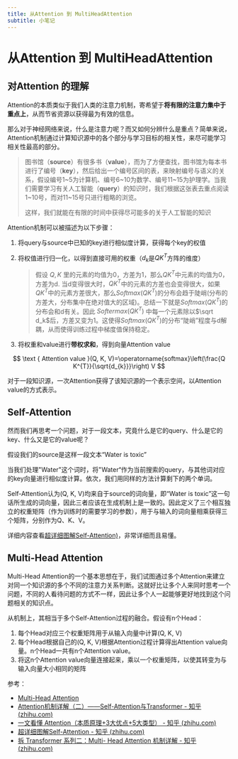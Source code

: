 ```yaml
---
title: 从Attention 到 MultiHeadAttention
subtitle: 小笔记
---
```


# 从Attention 到 MultiHeadAttention

## 对Attention 的理解

Attention的本质类似于我们人类的注意力机制，寄希望于**将有限的注意力集中于重点上**，从而节省资源以获得最为有效的信息。

那么对于神经网络来说，什么是注意力呢？而又如何分辨什么是重点？简单来说，Attention机制通过计算知识源中的各个部分与学习目标的相关性，来尽可能学习相关性最高的部分。

> 图书馆（**source**）有很多书（**value**），而为了方便查找，图书馆为每本书进行了编号（**key**），然后给出一个编号区间的表，来映射编号与语义的关系，假设编号1~5为计算机、编号6~10为数学、编号11~15为护理学。当我们需要学习有关人工智能（**query**）的知识时，我们根据这张表去重点阅读1~10号，而对11~15号只进行粗略的浏览。
>
> 这样，我们就能在有限的时间中获得尽可能多的关于人工智能的知识

Attention机制可以被描述为以下步骤：

1. 将query与source中已知的key进行相似度计算，获得每个key的权值

2. 将权值进行归一化，以得到直接可用的权重（$d_k$是$QK^T$方阵的维度）

   > 假设 $Q,K$ 里的元素的均值为0，方差为1，那么$Q K^T$中元素的均值为0，方差为d. 当d变得很大时，$Q K^T$中的元素的方差也会变得很大，如果$QK^T$中的元素方差很大，那么$Softmax(QK^T)$的分布会趋于陡峭(分布的方差大，分布集中在绝对值大的区域)。总结一下就是$Softmax(QK^T)$的分布会和d有关。因此 $Softermax(QK^T)$ 中每一个元素除以$\sqrt d_k$后，方差又变为1。这使得$Softmax(QK^T)$的分布“陡峭”程度与d解耦，从而使得训练过程中梯度值保持稳定。                                                                                                                                                                                                                                                                                                                                                                                                  

3. 将权重和value进行**带权求和**，得到向量Attention value

$$
\text { Attention value }(Q, K, V)=\operatorname{softmax}\left(\frac{Q K^{T}}{\sqrt{d_{k}}}\right) V
$$

对于一段知识源，一次Attention获得了该知识源的一个表示空间，以Attention value的方式表示。

## Self-Attention

然而我们再思考一个问题，对于一段文本，究竟什么是它的query、什么是它的key、什么又是它的value呢？

假设我们的source是这样一段文本“Water is toxic”

当我们处理"Water"这个词时，将"Water“作为当前搜索的query，与其他词对应的key向量进行相似度计算。依次，我们用同样的方法计算剩下的两个单词。

Self-Attention认为(Q, K, V)均来自于source的词向量，即“Water is toxic”这一句话所生成的词向量，因此三者应该在生成机制上是一致的。因此定义了三个相互独立的权重矩阵（作为训练时的需要学习的参数），用于与输入的词向量相乘获得三个矩阵，分别作为Q、K、V。

详细内容查看[超详细图解Self-Attention)](https://zhuanlan.zhihu.com/p/410776234)，非常详细而且易懂。

## Multi-Head Attention

Multi-Head Attention的一个基本思想在于，我们试图通过多个Attention来建立对同一个知识源的多个不同的注意力关系判断。这就好比让多个人来同时思考一个问题，不同的人看待问题的方式不一样，因此让多个人一起能够更好地找到这个问题相关的知识点。

从机制上，其相当于多个Self-Attention过程的融合。假设有n个Head：

1. 每个Head对应三个权重矩阵用于从输入向量中计算(Q, K, V)
2. 每个Head根据自己的(Q, K, V)根据Attention过程计算得出Attention value向量。n个Head一共有n个Attention value。
3. 将这n个Attention value向量连接起来，乘以一个权重矩阵，以使其转变为与输入向量大小相同的矩阵

参考：

- [Multi-Head Attention](https://zhuanlan.zhihu.com/p/266448080)
- [Attention机制详解（二）——Self-Attention与Transformer - 知乎 (zhihu.com)](https://zhuanlan.zhihu.com/p/47282410)
- [一文看懂 Attention（本质原理+3大优点+5大类型） - 知乎 (zhihu.com)](https://zhuanlan.zhihu.com/p/91839581)
- [超详细图解Self-Attention - 知乎 (zhihu.com)](https://zhuanlan.zhihu.com/p/410776234)
- [拆 Transformer 系列二：Multi- Head Attention 机制详解 - 知乎 (zhihu.com)](https://zhuanlan.zhihu.com/p/109983672)